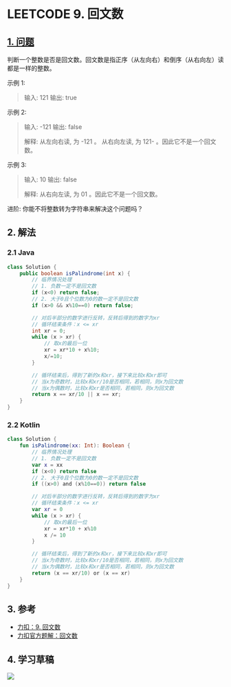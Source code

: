 # LEETCODE 9. 回文数

## [1. 问题](https://leetcode-cn.com/problems/palindrome-number/)

判断一个整数是否是回文数。回文数是指正序（从左向右）和倒序（从右向左）读都是一样的整数。

示例 1:

> 输入: 121 输出: true 

示例 2: 

> 输入: -121 输出: false 
>
> 解释: 从左向右读, 为 -121 。 从右向左读, 为 121- 。因此它不是一个回文数。

示例 3:

> 输入: 10 输出: false 
>
> 解释: 从右向左读, 为 01 。因此它不是一个回文数。

进阶: 你能不将整数转为字符串来解决这个问题吗？

## 2. 解法

### 2.1 Java

```java
class Solution {
    public boolean isPalindrome(int x) {
        // 临界情况处理
        // 1. 负数一定不是回文数
        if (x<0) return false;
        // 2. 大于0且个位数为0的数一定不是回文数
        if (x>0 && x%10==0) return false;

        // 对后半部分的数字进行反转，反转后得到的数字为xr
        // 循环结束条件：x <= xr 
        int xr = 0;
        while (x > xr) {
            // 取x的最后一位
            xr = xr*10 + x%10;
            x/=10;
        }

        // 循环结束后，得到了新的x和xr，接下来比较x和xr即可
        // 当x为奇数时，比较x和xr/10是否相同，若相同，则x为回文数
        // 当x为偶数时，比较x和xr是否相同，若相同，则x为回文数
        return x == xr/10 || x == xr;
    }
}
```

### 2.2 Kotlin

```kotlin
class Solution {
    fun isPalindrome(xx: Int): Boolean {
        // 临界情况处理
        // 1. 负数一定不是回文数
        var x = xx
        if (x<0) return false
        // 2. 大于0且个位数为0的数一定不是回文数
        if ((x>0) and (x%10==0)) return false

        // 对后半部分的数字进行反转，反转后得到的数字为xr
        // 循环结束条件：x <= xr 
        var xr = 0
        while (x > xr) {
            // 取x的最后一位
            xr = xr*10 + x%10
            x /= 10
        }

        // 循环结束后，得到了新的x和xr，接下来比较x和xr即可
        // 当x为奇数时，比较x和xr/10是否相同，若相同，则x为回文数
        // 当x为偶数时，比较x和xr是否相同，若相同，则x为回文数
        return (x == xr/10) or (x == xr)
    }
}
```

## 3. 参考

* [力扣：9. 回文数](https://leetcode-cn.com/problems/palindrome-number/)
* [力扣官方题解：回文数](https://leetcode-cn.com/problems/palindrome-number/solution/hui-wen-shu-by-leetcode-solution/)

## 4. 学习草稿

![](https://777blog.oss-cn-shanghai.aliyuncs.com/blog%20pic/leetcode9.JPG)
